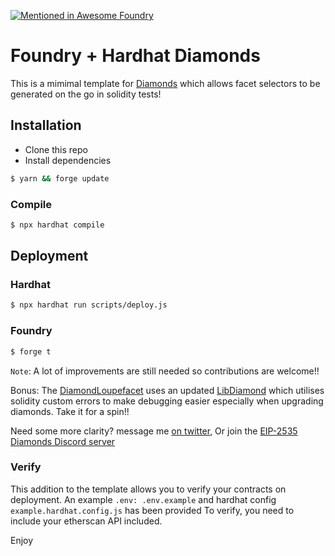 [![Mentioned in Awesome Foundry](https://awesome.re/mentioned-badge-flat.svg)](https://github.com/crisgarner/awesome-foundry)
# Foundry + Hardhat Diamonds

This is a mimimal template for [Diamonds](https://github.com/ethereum/EIPs/issues/2535) which allows facet selectors to be generated on the go in solidity tests!

## Installation

- Clone this repo
- Install dependencies

```bash
$ yarn && forge update
```

### Compile

```bash
$ npx hardhat compile
```

## Deployment

### Hardhat

```bash
$ npx hardhat run scripts/deploy.js
```

### Foundry

```bash
$ forge t
```

`Note`: A lot of improvements are still needed so contributions are welcome!!

Bonus: The [DiamondLoupefacet](contracts/facets/DiamondLoupeFacet.sol) uses an updated [LibDiamond](contracts/libraries//LibDiamond.sol) which utilises solidity custom errors to make debugging easier especially when upgrading diamonds. Take it for a spin!!

Need some more clarity? message me [on twitter](https://twitter.com/Timidan_x), Or join the [EIP-2535 Diamonds Discord server](https://discord.gg/kQewPw2)


### Verify

This addition to the template allows you to verify your contracts on deployment. 
An example `.env: .env.example` and hardhat config `example.hardhat.config.js` has been provided
To verify, you need to include your etherscan API included.

Enjoy